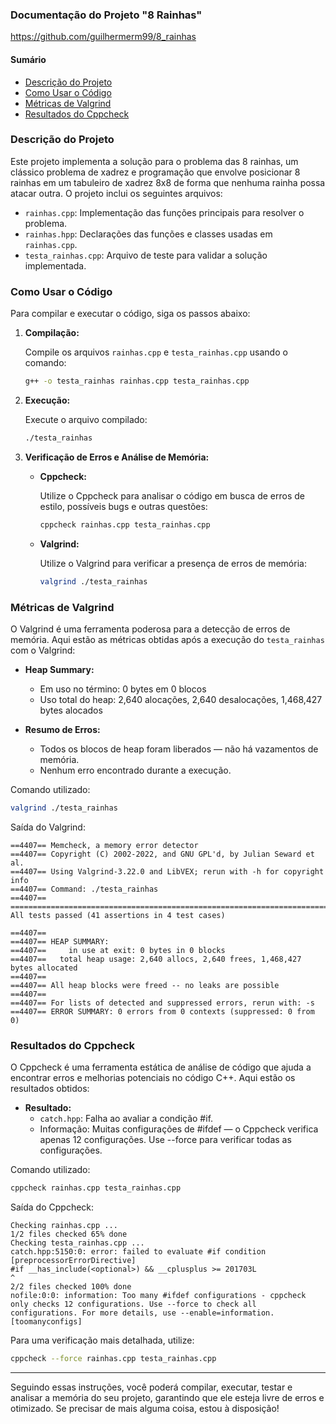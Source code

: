 ### Documentação do Projeto "8 Rainhas"

https://github.com/guilhermerm99/8_rainhas

#### Sumário
- [Descrição do Projeto](#descrição-do-projeto)
- [Como Usar o Código](#como-usar-o-código)
- [Métricas de Valgrind](#métricas-de-valgrind)
- [Resultados do Cppcheck](#resultados-do-cppcheck)

### Descrição do Projeto

Este projeto implementa a solução para o problema das 8 rainhas, um clássico problema de xadrez e programação que envolve posicionar 8 rainhas em um tabuleiro de xadrez 8x8 de forma que nenhuma rainha possa atacar outra. O projeto inclui os seguintes arquivos:

- `rainhas.cpp`: Implementação das funções principais para resolver o problema.
- `rainhas.hpp`: Declarações das funções e classes usadas em `rainhas.cpp`.
- `testa_rainhas.cpp`: Arquivo de teste para validar a solução implementada.

### Como Usar o Código

Para compilar e executar o código, siga os passos abaixo:

1. **Compilação:**

   Compile os arquivos `rainhas.cpp` e `testa_rainhas.cpp` usando o comando:
   ```sh
   g++ -o testa_rainhas rainhas.cpp testa_rainhas.cpp
   ```

2. **Execução:**

   Execute o arquivo compilado:
   ```sh
   ./testa_rainhas
   ```

3. **Verificação de Erros e Análise de Memória:**

   - **Cppcheck:**

     Utilize o Cppcheck para analisar o código em busca de erros de estilo, possíveis bugs e outras questões:
     ```sh
     cppcheck rainhas.cpp testa_rainhas.cpp
     ```

   - **Valgrind:**

     Utilize o Valgrind para verificar a presença de erros de memória:
     ```sh
     valgrind ./testa_rainhas
     ```

### Métricas de Valgrind

O Valgrind é uma ferramenta poderosa para a detecção de erros de memória. Aqui estão as métricas obtidas após a execução do `testa_rainhas` com o Valgrind:

- **Heap Summary:**
  - Em uso no término: 0 bytes em 0 blocos
  - Uso total do heap: 2,640 alocações, 2,640 desalocações, 1,468,427 bytes alocados

- **Resumo de Erros:**
  - Todos os blocos de heap foram liberados — não há vazamentos de memória.
  - Nenhum erro encontrado durante a execução.

Comando utilizado:
```sh
valgrind ./testa_rainhas
```

Saída do Valgrind:
```plaintext
==4407== Memcheck, a memory error detector
==4407== Copyright (C) 2002-2022, and GNU GPL'd, by Julian Seward et al.
==4407== Using Valgrind-3.22.0 and LibVEX; rerun with -h for copyright info
==4407== Command: ./testa_rainhas
==4407==
===============================================================================
All tests passed (41 assertions in 4 test cases)

==4407==
==4407== HEAP SUMMARY:
==4407==     in use at exit: 0 bytes in 0 blocks
==4407==   total heap usage: 2,640 allocs, 2,640 frees, 1,468,427 bytes allocated
==4407==
==4407== All heap blocks were freed -- no leaks are possible
==4407==
==4407== For lists of detected and suppressed errors, rerun with: -s
==4407== ERROR SUMMARY: 0 errors from 0 contexts (suppressed: 0 from 0)
```

### Resultados do Cppcheck

O Cppcheck é uma ferramenta estática de análise de código que ajuda a encontrar erros e melhorias potenciais no código C++. Aqui estão os resultados obtidos:

- **Resultado:**
  - `catch.hpp`: Falha ao avaliar a condição #if.
  - Informação: Muitas configurações de #ifdef — o Cppcheck verifica apenas 12 configurações. Use --force para verificar todas as configurações.

Comando utilizado:
```sh
cppcheck rainhas.cpp testa_rainhas.cpp
```

Saída do Cppcheck:
```plaintext
Checking rainhas.cpp ...
1/2 files checked 65% done
Checking testa_rainhas.cpp ...
catch.hpp:5150:0: error: failed to evaluate #if condition [preprocessorErrorDirective]
#if __has_include(<optional>) && __cplusplus >= 201703L
^
2/2 files checked 100% done
nofile:0:0: information: Too many #ifdef configurations - cppcheck only checks 12 configurations. Use --force to check all configurations. For more details, use --enable=information. [toomanyconfigs]
```

Para uma verificação mais detalhada, utilize:
```sh
cppcheck --force rainhas.cpp testa_rainhas.cpp
```

---

Seguindo essas instruções, você poderá compilar, executar, testar e analisar a memória do seu projeto, garantindo que ele esteja livre de erros e otimizado. Se precisar de mais alguma coisa, estou à disposição!